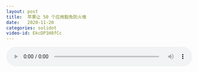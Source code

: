 ```yaml
---
layout: post
title:  苹果让 50 个应用豁免防火墙
date:   2020-11-20
categories: solidot
video-id: EkcDP1H8fCc
---
```


<audio id="youtube" style="width: 100%;" video-id="EkcDP1H8fCc" controls></audio>

<script async type="text/javascript" src="/audio.js"></script>


